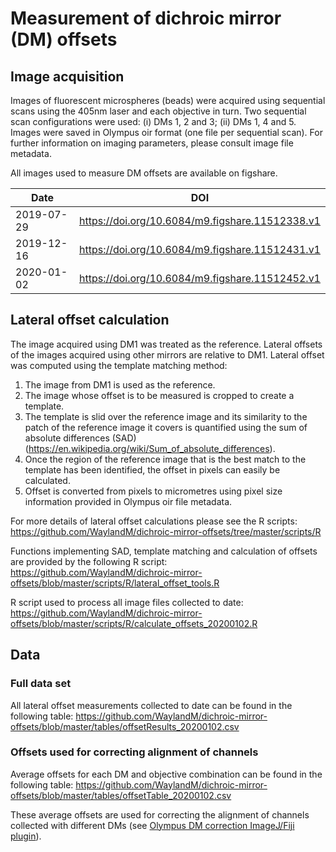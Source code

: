 # Measurement of dichroic mirror (DM) offsets

## Image acquisition

Images of fluorescent microspheres (beads) were acquired using sequential scans using the 405nm laser and each objective in turn. Two sequential scan configurations were used: (i) DMs 1, 2 and 3; (ii) DMs 1, 4 and 5. Images were saved in Olympus oir format (one file per sequential scan). For further information on imaging parameters, please consult image file metadata.

All images used to measure DM offsets are available on figshare.

| Date | DOI |
|---|---|
| 2019-07-29 | https://doi.org/10.6084/m9.figshare.11512338.v1 |
| 2019-12-16 | https://doi.org/10.6084/m9.figshare.11512431.v1 |
| 2020-01-02 | https://doi.org/10.6084/m9.figshare.11512452.v1 |


## Lateral offset calculation

The image acquired using DM1 was treated as the reference. Lateral offsets of the images acquired using other mirrors are relative to DM1. Lateral offset was computed using the template matching method:

1. The image from DM1 is used as the reference.
2. The image whose offset is to be measured is cropped to create a template.
3. The template is slid over the reference image and its similarity to the patch of the reference image it covers is quantified using the sum of absolute differences (SAD) (https://en.wikipedia.org/wiki/Sum_of_absolute_differences).
4. Once the region of the reference image that is the best match to the template has been identified, the offset in pixels can easily be calculated.
5. Offset is converted from pixels to micrometres using pixel size information provided in Olympus oir file metadata.

For more details of lateral offset calculations please see the R scripts:
https://github.com/WaylandM/dichroic-mirror-offsets/tree/master/scripts/R

Functions implementing SAD, template matching and calculation of offsets are provided by the following R script:
https://github.com/WaylandM/dichroic-mirror-offsets/blob/master/scripts/R/lateral_offset_tools.R

R script used to process all image files collected to date:
https://github.com/WaylandM/dichroic-mirror-offsets/blob/master/scripts/R/calculate_offsets_20200102.R


## Data

### Full data set
All lateral offset measurements collected to date can be found in the following table:
https://github.com/WaylandM/dichroic-mirror-offsets/blob/master/tables/offsetResults_20200102.csv

### Offsets used for correcting alignment of channels
Average offsets for each DM and objective combination can be found in the following table:
https://github.com/WaylandM/dichroic-mirror-offsets/blob/master/tables/offsetTable_20200102.csv

These average offsets are used for correcting the alignment of channels collected with different DMs (see [Olympus DM correction ImageJ/Fiji plugin](https://github.com/WaylandM/dichroic-mirror-offsets/blob/master/docs/Olympus_DM_correction_plugin.md)).

